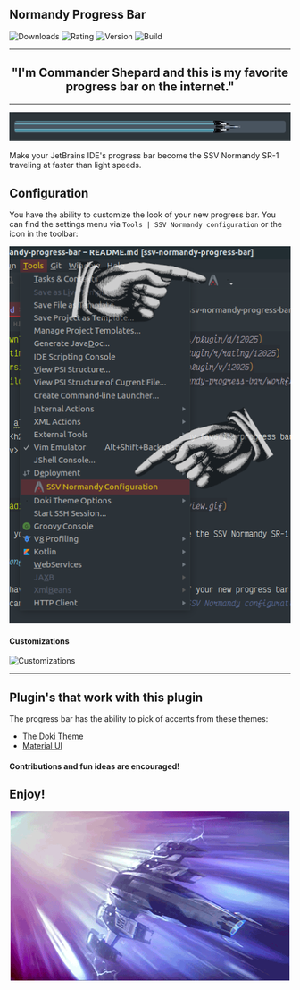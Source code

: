 Normandy Progress Bar
---

![Downloads](https://img.shields.io/jetbrains/plugin/d/12025)
![Rating](https://img.shields.io/jetbrains/plugin/r/rating/12025)
![Version](https://img.shields.io/jetbrains/plugin/v/12025)
![Build](https://github.com/Unthrottled/normandy-progress-bar/workflows/Release/badge.svg)

---
<div align="center">
    <h2> "I'm Commander Shepard and this is my favorite progress bar on the internet."</h2>
</div>

---

<div align="center">
  <img src="https://raw.githubusercontent.com/Unthrottled/normandy-progress-bar/master/assets/normandy_preview.gif" alt="SSV Normandy Progress Bar"></img>
</div>


Make your JetBrains IDE's progress bar become the SSV Normandy SR-1 traveling at faster than light speeds.

## Configuration

You have the ability to customize the look of your new progress bar.
You can find the settings menu via `Tools | SSV Normandy configuration` or the icon in the toolbar:

![How to get to configuration](./assets/config.png)

#### Customizations

![Customizations](./assets/customization.gif)

---

## Plugin's that work with this plugin

The progress bar has the ability to pick of accents from these themes:

- [The Doki Theme](https://plugins.jetbrains.com/plugin/10804-the-doki-theme)
- [Material UI](https://plugins.jetbrains.com/plugin/8006-material-theme-ui)

#### Contributions and fun ideas are encouraged!

Enjoy!
---


<div align="center">
<img src="https://raw.githubusercontent.com/Unthrottled/normandy-progress-bar/master/assets/normandy.gif" alt="SSV Normandy"></img>
</div>
